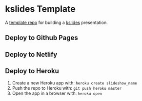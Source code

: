 # kslides Template

A [template repo](https://github.com/pambrose/kslides-template/generate) for building
a [kslides](https://github.com/pambrose/kslides) presentation.



## Deploy to Github Pages

## Deploy to Netlify


## Deploy to Heroku

1) Create a new Heroku app with: `heroku create slideshow_name`
2) Push the repo to Heroku with: `git push heroku master`
3) Open the app in a browser with: `heroku open`



